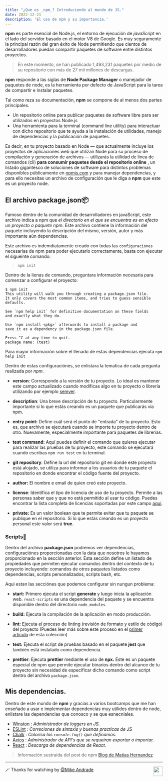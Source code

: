 ```yaml
---
title: "¿Que es _npm_? Introduciendo al mundo de JS."
date: 2022-12-21
description: 'El uso de npm y su importancia.'
---
```


**npm** es parte esencial de Node.js, el entorno de ejecución de _javaScript_ en el lado del servidor basado en el motor V8 de Google. Es muy seguramente la principal razón del gran éxito de Node permitiendo que cientos de desarrolladores puedan compartir paquetes de software entre distintos proyectos.

> En este momento, se han publicado 1,493,231 paquetes por medio de su repositorio con más de 27 mil millones de descargas.

**npm** responde a las siglas de **Node Package Manager** o manejador de paquetes de node, es la herramienta por defecto de JavaScript para la tarea de compartir e instalar paquetes.

Tal como reza su documentación, **npm** se compone de al menos dos partes principales.

-   Un repositorio online para publicar paquetes de software libre para ser utilizados en proyectos Node.js
-   Una herramienta para la terminal (command line utility) para interactuar con dicho repositorio que te ayuda a la instalación de utilidades, manejo de dependencias y la publicación de paquetes.

Es decir, en tu proyecto basado en Node — que actualmente incluye los proyectos de aplicaciones web que utilizan Node para su proceso de compilación y generación de archivos — utilizarás la utilidad de linea de comandos (cli) **para consumir paquetes desde el repositorio online** , un listado gigantesco de soluciones de software para distintos problemas disponibles públicamente en [npmjs.com](http://npmjs.com/) y para manejar dependencias, y para ello necesitas un archivo de configuración que le diga a **npm** que este es un proyecto node.

## El archivo package.json📦

Famoso dentro de la comunidad de desarrolladores en javaScript, este archivo indica a npm que _el directorio en el que se encuentra es en efecto un proyecto o paquete npm_. Este archivo contiene la información del paquete incluyendo la descripción del mismo, versión, autor y más importante aún dependencias.

Este archivo es indemdiatamente creado con todas las `configuraciones` necesarias de npm para poder ejecutarlo correctamente, basta con ejecutar el sigueinte comando:

> `npm init`

Dentro de la lienas de comando, preguntara información necesaria para comenzar a configurar el proyecto:

````
$ npm init
This utility will walk you through creating a package.json file.
It only covers the most common items, and tries to guess sensible defaults.

See `npm help init` for definitive documentation on these fields
and exactly what they do.

Use `npm install <pkg>` afterwards to install a package and
save it as a dependency in the package.json file.

Press ^C at any time to quit.
package name: (test)

````

Para mayor información sobre el llenado de estas dependencias ejecuta `npm help init`

Dentro de estas configuraciónes, se enlistara la tematica de cada pregunta realizada por _npm_.

-   **version**: Corresponde a la versión de tu proyecto. Lo ideal es mantener este campo actualizado cuando modificas algo en tu proyecto o librería utilizando por ejemplo [semver](https://semver.org/lang/es/).

-   **description**: Una breve descripción de tu proyecto. Particularmente importante si lo que estás creando es un paquete que publicarás vía npm.

-   **entry point:** Define cuál será el punto de "entrada" de tu proyecto. Esto es, que archivo se ejecutará cuando se importe tu proyecto dentro de otro. Nuevamente, especialmente importante para paquetes de librerías.

-   **test command:** Aquí puedes definir el comando que quieres ejecutar para realizar las pruebas de tu proyecto, este comando se ejecutará cuando escribas `npm run test` en tu terminal.

-   **git repository**: Define la url del repositorio git en donde este proyecto está alojado, se utiliza para informar a los usuarios de tu paquete el repositorio en donde encontrar el código fuente del proyecto.

-   **author:** El nombre e email de quien creó este proyecto.

-   **license**: Identifica el tipo de licencia de uso de tu proyecto. Permite a las personas saber que y que no está permitido al usar tu código. Puedes encontrar la lista completa de licencias soportadas por este campo [aquí](https://spdx.org/licenses/).

-   **private:** Es un valor boolean que te permite evitar que tu paquete se publique en el repositorio. Si lo que estás creando es un proyecto personal este valor será **true.**

### Scripts📄

Dentro del archivo **package.json** podremos ver dependencias, configuraciónes proporcionadas con la data que nosotros le hayamos proporcionado en la sección anterior.  Esta sección define un listado de propiedades que permiten ejecutar comandos dentro del contexto de tu proyecto incluyendo: comandos de otros paquetes listados como dependencias, scripts personalizados, scripts bash, etc.

Aqui estan las secciónes que podemos configurar sin nungun problema:

-   **start:** Primero ejecuta el script **generate** y luego inicia la aplicación web. `react-scripts` es una dependencia del paquete y se encuentra disponible dentro del directorio `node_modules`.

-   **build:** Ejecuta la compilación de la aplicación en modo producción.

-   **lint:** Ejecuta el proceso de linting (revisión de formato y estilo de código) del proyecto (Puedes leer más sobre este proceso en el [primer artículo](https://www.freecodecamp.org/espanol/news/que-es-linting-y-eslint/) de esta colección)

-   **test:** Ejecuta el script de pruebas basado en el paquete **jest** que también está instalado como dependencia.

-   **prettier**: Ejecuta **prettier** mediante el uso de **npx.** Este es un paquete especial de npm que permite ejecutar binarios dentro del alcance de tu proyecto sin necesidad de especificar dicho comando como script dentro del archivo `package.json`.

## Mis dependencias.

Dentro de este mundo de **npm** y gracias a varios bootcamps que me han enseñado a usar e implementar dependencias muy utilides dentro de node, enlistare las dependencias que conosco y se que esnecniales.

- [Winston](https://www.npmjs.com/package/winston) : _Administrador de loggers en JS._
- [ESLint](https://www.npmjs.com/package/eslint) : _Correciones de sintaxis y buenas practicas de JS_
- [Chalk](https://www.npmjs.com/package/chalk) : _Colorisa los `console.log()` que definamos._
- [Axios](https://www.npmjs.com/package/axios) : _Administrador de API's que se requeiran exportar o importar._
- [React](https://www.npmjs.com/package/react) : _Descarga de dependencias de React._

> Información sustraida del post de npm [Blog de Matias Hernandez ](https://www.freecodecamp.org/espanol/news/que-es-npm/)

---
🪄 Thanks for watching by [@Mike Andrade](https://github.com/Mike-std-cpu)<img align="right" src="https://media2.giphy.com/media/uL23EgTN7oEweMVy7R/200w.webp?cid=ecf05e47ev3qz7stswwx3ottvkvinyaw9bq36k6jao82l1ts&rid=200w.webp&ct=s" width="30">